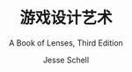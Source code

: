 ---
title: 游戏设计艺术
subtitle: A Book of Lenses, Third Edition
author: [Jesse Schell]
category: [策划]
cover: http://books.google.com/books/content?id=gXumDwAAQBAJ&printsec=frontcover&img=1&zoom=1&edge=curl&source=gbs_api
status: todo
---